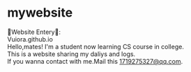 # mywebsite
🌸Website Entery🌸: \
Vuiora.github.io \
Hello,mates! I'm a student now learning CS course in college. \
This is a website sharing my daliys and logs. \
If you wanna contact with me.Mail this 1719275327@qq.com.
